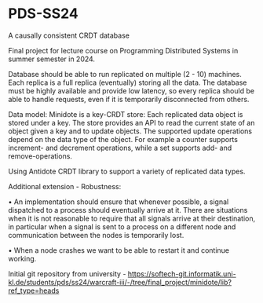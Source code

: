 # PDS-SS24
A causally consistent CRDT database

Final project for lecture course on Programming Distributed Systems in summer semester in 2024.

Database should be able to run replicated on multiple (2 - 10) machines. Each replica is a full replica (eventually) storing all the data. The database must be highly available and provide low latency, so every replica should be able to handle requests, even if it is temporarily disconnected from others.

Data model: Minidote is a key-CRDT store: Each replicated data object is stored under a key. The store provides an API to read the current state of an object given a key and to update objects. The supported update operations depend on the data type of the object. For example a counter supports increment- and decrement operations, while a set supports add- and remove-operations.

Using Antidote CRDT library to support a variety of replicated data types.

Additional extension - Robustness:

• An implementation should ensure that whenever possible, a signal dispatched to a process should eventually arrive at it. There are situations when it is not reasonable to require that all signals arrive at their destination, in particular when a signal is sent to a process on a different node and communication between the nodes is temporarily lost.

• When a node crashes we want to be able to restart it and continue working.

Initial git repository from university - https://softech-git.informatik.uni-kl.de/students/pds/ss24/warcraft-iii/-/tree/final_project/minidote/lib?ref_type=heads
